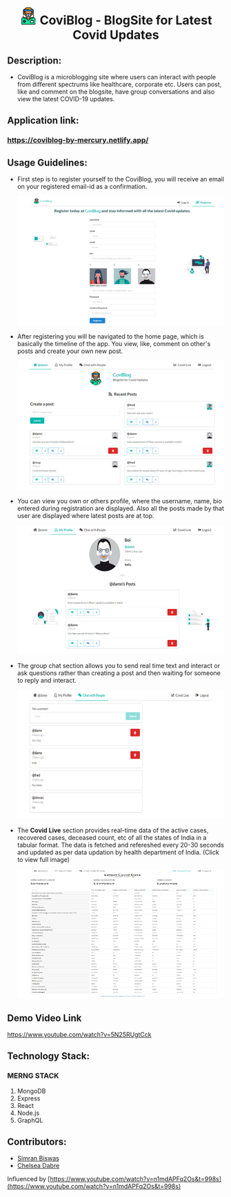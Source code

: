 <h1 align="center"><img src="https://github.com/simranbiswas/CoviBlog/blob/main/images/nurse.png" width="40" height="40" title="nurse"> CoviBlog - BlogSite for Latest Covid Updates</h1>
<p align="center">
</p>


## Description:

*  CoviBlog is a microblogging site where users can interact with people from different spectrums like healthcare, corporate etc. Users can post, like and comment on the blogsite, have group conversations and also view the latest COVID-19 updates.

  
## Application link:
<h3><a href='https://coviblog-by-mercury.netlify.app/' target="_blank">https://coviblog-by-mercury.netlify.app/</a></h3>


## Usage Guidelines:

* First step is to register yourself to the CoviBlog, you will receive an email on your registered email-id as a confirmation. 
  <p>
    <img src="https://github.com/simranbiswas/CoviBlog/blob/main/images/register.png" width="500" height="300" title="register">
  </p>

* After registering you will be navigated to the home page, which is basically the timeline of the app. You view, like, comment on other's posts and create your own new post. 
  <p>
    <img src="https://github.com/simranbiswas/CoviBlog/blob/main/images/home.png" width="500" height="300" title="home">
  </p>
  
* You can view you own or others profile, where the username, name, bio entered during registration are displayed. Also all the posts made by that user are displayed where latest posts are at top.
  <p>
    <img src="https://github.com/simranbiswas/CoviBlog/blob/main/images/profile.png" width="500" height="300" title="profile">
  </p>
  
* The group chat section allows you to send real time text and interact or ask questions rather than creating a post and then waiting for someone to reply and interact.
  <p>
    <img src="https://github.com/simranbiswas/CoviBlog/blob/main/images/groupchat.png" width="500" height="300" title="gc">
  </p>  
  
* The **Covid Live** section provides real-time data of the active cases, recovered cases, deceased count, etc of all the states of India in a tabular format. The data is fetched and refereshed every 20-30 seconds and updated as per data updation by health department of India. (Click to view full image)
  <p>
    <img src="https://github.com/simranbiswas/CoviBlog/blob/main/images/covid.png" width="500" height="300" title="covid">
  </p>  
    
  
## Demo Video Link
<a href='https://www.youtube.com/watch?v=5N25RUgtCck'>https://www.youtube.com/watch?v=5N25RUgtCck</a>  
  
  
## Technology Stack:
### MERNG STACK
  1) MongoDB
  2) Express
  3) React
  4) Node.js
  5) GraphQL
  

## Contributors:

* [Simran Biswas](https://github.com/simranbiswas) 
* [Chelsea Dabre](https://github.com/Chelsea0608)

Influenced by [https://www.youtube.com/watch?v=n1mdAPFq2Os&t=998s](https://www.youtube.com/watch?v=n1mdAPFq2Os&t=998s)
